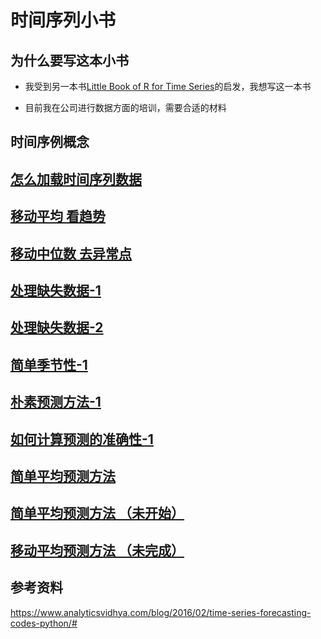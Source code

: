 # 时间序列小书

## 为什么要写这本小书

* 我受到另一本书[Little Book of R for Time Series](https://a-little-book-of-r-for-time-series.readthedocs.io/en/latest/)的启发，我想写这一本书

* 目前我在公司进行数据方面的培训，需要合适的材料

## 时间序例概念

## [怎么加载时间序列数据](02-data-load/Load-Time-Series.ipynb)


## [移动平均 看趋势](03-moving-average/moving-average.ipynb)

## [移动中位数 去异常点](04-moving-median/moving-median.ipynb)

## [处理缺失数据-1](05-missing-values-1/missing-values.ipynb)

## [处理缺失数据-2](05-missing-values-2/missing-values.ipynb)

## [简单季节性-1](06-simple-trend-seasonality/simple-trend-seasonality.ipynb)

## [朴素预测方法-1](07-naive-method-1/naive-method.ipynb)


## [如何计算预测的准确性-1](08-eval-model-1/eval-model.ipynb)

## [简单平均预测方法](10-moving-average-method/moving-average-method.ipynb)

## [简单平均预测方法 （未开始）](09-simple-average-method/simple-average-method.ipynb)

## [移动平均预测方法 （未完成）](10-moving-average-method/moving-average-method.ipynb)




## 参考资料

https://www.analyticsvidhya.com/blog/2016/02/time-series-forecasting-codes-python/#
